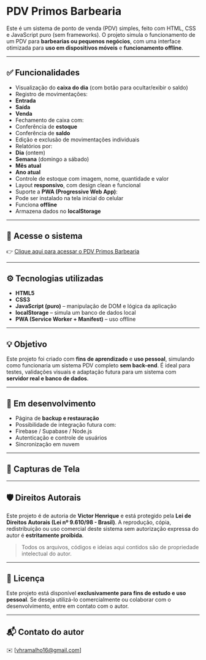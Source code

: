 # PDV Primos Barbearia

Este é um sistema de ponto de venda (PDV) simples, feito com HTML, CSS e JavaScript puro (sem frameworks).
O projeto simula o funcionamento de um PDV para **barbearias ou pequenos negócios**, com uma interface otimizada para **uso em dispositivos móveis** e **funcionamento offline**.

---

## ✅ Funcionalidades

- Visualização do **caixa do dia** (com botão para ocultar/exibir o saldo)
- Registro de movimentações:
- **Entrada**
- **Saída**
- **Venda**
- Fechamento de caixa com:
- Conferência de **estoque**
- Conferência de **saldo**
- Edição e exclusão de movimentações individuais
- Relatórios por:
- **Dia** (ontem)
- **Semana** (domingo a sábado)
- **Mês atual**
- **Ano atual**
- Controle de estoque com imagem, nome, quantidade e valor
- Layout **responsivo**, com design clean e funcional
- Suporte a **PWA (Progressive Web App)**:
- Pode ser instalado na tela inicial do celular
- Funciona **offline**
- Armazena dados no **localStorage**

---

## 🔗 Acesse o sistema

👉 [Clique aqui para acessar o PDV Primos Barbearia](https://vhramalho.github.io/projeto-PDV/)

---

## ⚙️ Tecnologias utilizadas

- **HTML5**
- **CSS3**
- **JavaScript (puro)** – manipulação de DOM e lógica da aplicação
- **localStorage** – simula um banco de dados local
- **PWA (Service Worker + Manifest)** – uso offline

---

## 💡 Objetivo

Este projeto foi criado com **fins de aprendizado** e **uso pessoal**, simulando como funcionaria um sistema PDV completo **sem back-end**.
É ideal para testes, validações visuais e adaptação futura para um sistema com **servidor real e banco de dados**.

---

## 🚧 Em desenvolvimento

- Página de **backup e restauração**
- Possibilidade de integração futura com:
- Firebase / Supabase / Node.js
- Autenticação e controle de usuários
- Sincronização em nuvem

---

## 📸 Capturas de Tela



---

## 🛡️ Direitos Autorais

Este projeto é de autoria de **Victor Henrique** e está protegido pela
**Lei de Direitos Autorais (Lei nº 9.610/98 - Brasil)**.
A reprodução, cópia, redistribuição ou uso comercial deste sistema sem autorização expressa do autor é **estritamente proibida**.

> Todos os arquivos, códigos e ideias aqui contidos são de propriedade intelectual do autor.

---

## 📄 Licença

Este projeto está disponível **exclusivamente para fins de estudo e uso pessoal**.
Se deseja utilizá-lo comercialmente ou colaborar com o desenvolvimento, entre em contato com o autor.

---

## 📬 Contato do autor

✉️ [vhramalho16@gmail.com]